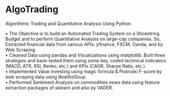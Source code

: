 # AlgoTrading
Algorithmic Trading and Quantitative Analysis Using Python

• The Objective is to build an Automated Trading System on a Shoestring Budget and to perform Quantitative Analysis
on large-cap companies. So, Extracted financial data from various APIs: yfinance, FXCM, Oanda, and by Web Scraping.<br/>
• Cleaned Data using pandas and Visualizations using matplotlib. Built three strategies and back-tested them using some
key, coded technical indicators (MACD, ATR, RSI, Renko, etc.) and KPIs (CAGR, Sharpe Ratio, etc.).<br/>
• Implemented Value Investing using magic formula & Piotroski F-score by web scraping data using BeatifulSoup.<br/>
• Performed Sentiment Analysis on commodities news data using feature extraction packages of sklearn and also by VADER.
